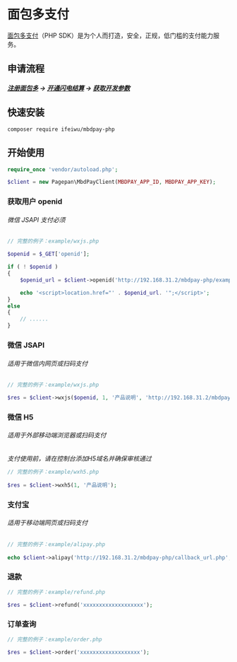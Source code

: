 # 面包多支付

[面包多支付](https://mbd.pub/)（PHP SDK）是为个人而打造，安全，正规，低门槛的支付能力服务。

## 申请流程

##### [注册面包多](https://mianbaoduo.com/) -> [开通闪电结算](https://mianbaoduo.com/o/config/transaction/profile) -> [获取开发参数](https://mbd.pub/dev)

## 快速安装
```
composer require ifeiwu/mbdpay-php
```

## 开始使用

```php
require_once 'vendor/autoload.php';

$client = new Pagepan\MbdPayClient(MBDPAY_APP_ID, MBDPAY_APP_KEY);
```

### 获取用户 openid
###### 微信 JSAPI 支付必须
```php
// 完整的例子：example/wxjs.php

$openid = $_GET['openid'];

if ( ! $openid )
{
    $openid_url = $client->openid('http://192.168.31.2/mbdpay-php/example/wxjs.php');

    echo '<script>location.href="' . $openid_url. '";</script>';
}
else
{
    // ......
}
```

### 微信 JSAPI
###### 适用于微信内网页或扫码支付
```php
// 完整的例子：example/wxjs.php

$res = $client->wxjs($openid, 1, '产品说明', 'http://192.168.31.2/mbdpay-php/callback_url.php');
```

### 微信 H5
###### 适用于外部移动端浏览器或扫码支付
*支付使用前，请在控制台添加H5域名并确保审核通过*
```php
// 完整的例子：example/wxh5.php
 
$res = $client->wxh5(1, '产品说明');
```

### 支付宝
###### 适用于移动端网页或扫码支付
```php
// 完整的例子：example/alipay.php
  
echo $client->alipay('http://192.168.31.2/mbdpay-php/callback_url.php', 1, '产品说明', );
```

### 退款
```php
// 完整的例子：example/refund.php

$res = $client->refund('xxxxxxxxxxxxxxxxxxx');
```

### 订单查询
```php
// 完整的例子：example/order.php

$res = $client->order('xxxxxxxxxxxxxxxxxxx');
```